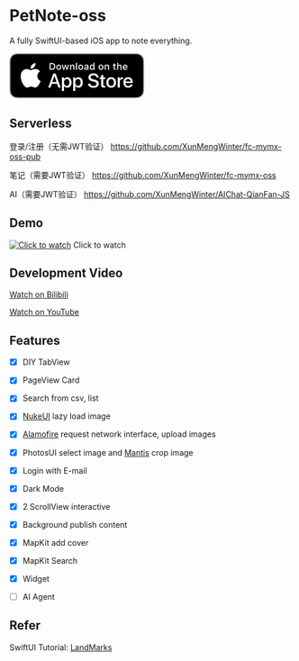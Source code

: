 # PetNote-oss
A fully SwiftUI-based iOS app to note everything.

[![Download on the App Store](https://raw.githubusercontent.com/Dimillian/IceCubesApp/main/Images/download_on_the_app_store.svg)](https://apps.apple.com/us/app/id6657973126)

## Serverless
登录/注册（无需JWT验证）
https://github.com/XunMengWinter/fc-mymx-oss-pub

笔记（需要JWT验证）
https://github.com/XunMengWinter/fc-mymx-oss

AI（需要JWT验证）
https://github.com/XunMengWinter/AIChat-QianFan-JS

## Demo
[![Click to watch](https://mymx2-oss.oss-cn-shanghai.aliyuncs.com/doc/img-aichongshe-oss-demo.jpg)](https://www.bilibili.com/video/BV1h7eFecEEt/?share_source=copy_web&vd_source=f37f4981955278d3532660e4934b6ad2)
Click to watch

## Development Video

[Watch on Bilibili](https://www.bilibili.com/video/BV1Q4421S7Bx/)

[Watch on YouTube](https://www.youtube.com/watch?v=qk0rBed6c0I&list=PLCP85FHIjaiqtxC1dRy1e6OJHKoKkY6rh&index=1)



## Features
- [x] DIY TabView
- [x] PageView Card
- [x] Search from csv, list 
- [x] [NukeUI](https://github.com/kean/Nuke) lazy load image
- [x] [Alamofire](https://github.com/Alamofire/Alamofire) request network interface, upload images
- [x] PhotosUI select image and [Mantis](https://github.com/guoyingtao/Mantis) crop image
- [x] Login with E-mail
- [x] Dark Mode 
- [x] 2 ScrollView  interactive
- [x] Background publish content
- [x] MapKit add cover
- [x] MapKit Search
- [x] Widget
- [ ] AI Agent



## Refer
SwiftUI Tutorial: [LandMarks](https://developer.apple.com/tutorials/swiftui)




